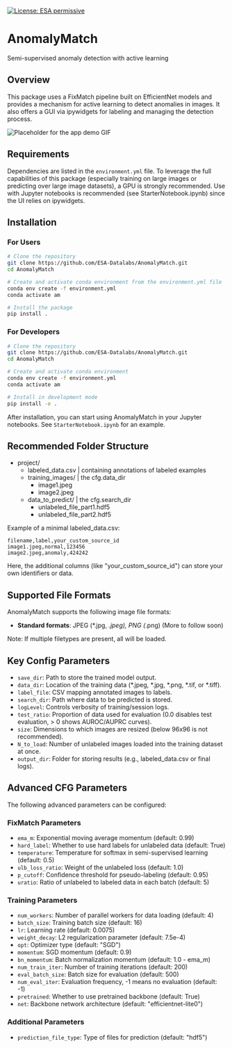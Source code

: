 [//]: # (Copyright &#40;c&#41; European Space Agency, 2025.)
[//]: # ()
[//]: # (This file is subject to the terms and conditions defined in file 'LICENCE.txt', which)
[//]: # (is part of this source code package. No part of the package, including)
[//]: # (this file, may be copied, modified, propagated, or distributed except according to)
[//]: # (the terms contained in the file ‘LICENCE.txt’.)
[![License: ESA permissive](https://img.shields.io/badge/ESA%20Public%20License-Permissive-blue.svg)](https://github.com/esa/AnomalyMatch/blob/main/LICENSE.txt)


# AnomalyMatch
Semi-supervised anomaly detection with active learning

## Overview
This package uses a FixMatch pipeline built on EfficientNet models and provides a mechanism
for active learning to detect anomalies in images. It also offers a GUI via ipywidgets for labeling and managing the detection process.

![Placeholder for the app demo GIF](demo.gif)

## Requirements
Dependencies are listed in the `environment.yml` file. To leverage the full capabilities of 
this package (especially training on large images or predicting over large image datasets), a GPU is strongly recommended.
Use with Jupyter notebooks is recommended (see StarterNotebook.ipynb) since the UI 
relies on ipywidgets.

## Installation

### For Users

```bash
# Clone the repository
git clone https://github.com/ESA-Datalabs/AnomalyMatch.git
cd AnomalyMatch

# Create and activate conda environment from the environment.yml file
conda env create -f environment.yml
conda activate am

# Install the package
pip install .
```

### For Developers

```bash
# Clone the repository
git clone https://github.com/ESA-Datalabs/AnomalyMatch.git
cd AnomalyMatch

# Create and activate conda environment
conda env create -f environment.yml
conda activate am

# Install in development mode
pip install -e .
```

After installation, you can start using AnomalyMatch in your Jupyter notebooks. See `StarterNotebook.ipynb` for an example.

## Recommended Folder Structure
- project/
  - labeled_data.csv | containing annotations of labeled examples
  - training_images/ | the cfg.data_dir
    - image1.jpeg
    - image2.jpeg
  - data_to_predict/ | the cfg.search_dir
    - unlabeled_file_part1.hdf5
    - unlabeled_file_part2.hdf5

Example of a minimal labeled_data.csv:
```
filename,label,your_custom_source_id
image1.jpeg,normal,123456
image2.jpeg,anomaly,424242
```
Here, the additional columns (like "your_custom_source_id") can store your own identifiers or data.

## Supported File Formats

AnomalyMatch supports the following image file formats:
- **Standard formats**: JPEG (*.jpg, *.jpeg), PNG (*.png) (More to follow soon)

Note: If multiple filetypes are present, all will be loaded.

## Key Config Parameters
- `save_dir`: Path to store the trained model output.
- `data_dir`: Location of the training data (*.jpeg, *.jpg, *.png, *.tif, or *.tiff).
- `label_file`: CSV mapping annotated images to labels.
- `search_dir`: Path where data to be predicted is stored.
- `logLevel`: Controls verbosity of training/session logs.
- `test_ratio`: Proportion of data used for evaluation (0.0 disables test evaluation, > 0 shows AUROC/AUPRC curves).
- `size`: Dimensions to which images are resized (below 96x96 is not recommended).
- `N_to_load`: Number of unlabeled images loaded into the training dataset at once.
- `output_dir`: Folder for storing results (e.g., labeled_data.csv or final logs).

## Advanced CFG Parameters

The following advanced parameters can be configured:

### FixMatch Parameters
- `ema_m`: Exponential moving average momentum (default: 0.99)
- `hard_label`: Whether to use hard labels for unlabeled data (default: True)
- `temperature`: Temperature for softmax in semi-supervised learning (default: 0.5)
- `ulb_loss_ratio`: Weight of the unlabeled loss (default: 1.0)
- `p_cutoff`: Confidence threshold for pseudo-labeling (default: 0.95)
- `uratio`: Ratio of unlabeled to labeled data in each batch (default: 5)

### Training Parameters
- `num_workers`: Number of parallel workers for data loading (default: 4)
- `batch_size`: Training batch size (default: 16)
- `lr`: Learning rate (default: 0.0075)
- `weight_decay`: L2 regularization parameter (default: 7.5e-4)
- `opt`: Optimizer type (default: "SGD")
- `momentum`: SGD momentum (default: 0.9)
- `bn_momentum`: Batch normalization momentum (default: 1.0 - ema_m)
- `num_train_iter`: Number of training iterations (default: 200)
- `eval_batch_size`: Batch size for evaluation (default: 500)
- `num_eval_iter`: Evaluation frequency, -1 means no evaluation (default: -1)
- `pretrained`: Whether to use pretrained backbone (default: True)
- `net`: Backbone network architecture (default: "efficientnet-lite0")

### Additional Parameters
- `prediction_file_type`: Type of files for prediction (default: "hdf5")
